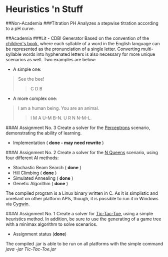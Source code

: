 Heuristics 'n Stuff
===================

##Non-Academia
###Titration PH
Analyzes a stepwise titration according to a pH curve.

##Academia
###Lit - CDB! Generator
Based on the convention of the [children's book](http://en.wikipedia.org/wiki/CDB!), where each syllable of a word in the English language can be represented as the pronunciation of a single letter. Converting multi-syllable words into hyphenated letters is also necessary for more unique scenarios as well. Two examples are below:

- A simple one:
>See the bee!
>>C D B

- A more complex one:
>I am a human being. You are an animal.
>>I M A U-M B-N. U R N N-M-L.

###AI Assignment No. 3
Create a solver for the [Perceptrons](http://en.wikipedia.org/wiki/Perceptrons) scenario, demonstrating the ability of learning.
* Implementation ( **done - may need rewrite** )

###AI Assignment No. 2
Create a solver for the [N Queens](http://en.wikipedia.org/wiki/N_Queens) scenario, using four different AI methods:

* Stochastic Beam Search ( **done** )
* Hill Climbing ( **done** )
* Simulated Annealing ( **done** )
* Genetic Algorithm ( **done** )

The compiled program is a Linux binary written in C. As it is simplistic and unreliant on other platform APIs, though, it is possible to run it in Windows via [Cygwin](http://cygwin.com).

###AI Assignment No. 1
Create a solver for [Tic-Tac-Toe](http://en.wikipedia.org/wiki/Tic_Tac_Toe), using a simple heuristics method. In addition, be sure to use the generating of a game tree with a minimax algorithm to solve scenarios.
* Assignment status (**done**)

The compiled .jar is able to be run on all platforms with the simple command _java -jar Tic-Tac-Toe.jar_
